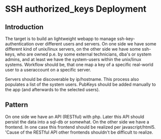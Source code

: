 # SSH authorized_keys Deployment

## Introduction
The target is to build an lightweight webapp to manage ssh-key-authentication over different users and servers.
On one side we have some different kind of unix/linux servers, on the other side we have some ssh-keys, who are owned p.e. by some external technicians, dba's or system admins, and at least we have the system-users within the unix/linux systems.
Workflow should be, that one map a key of a specific real-world user to a useraccount on a specific server.

Servers should be discoverable by ip/hostname. This process also populates a list of the system users.
PubKeys should be added manually to the app (and afterwards to the selected users).

## Pattern
On one side we have an API (RESTful) with php. Later this API should persist the data into a sql-db or somewhat.
On the other side we have a frontend. In one case this frontend should be realized per javascript/html5. 'Cause of the RESTful API other frontends shouldn't be difficult to realize.